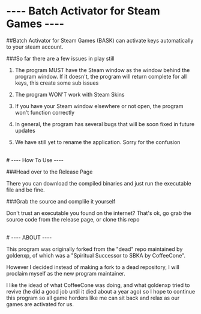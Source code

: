 # ---- Batch Activator for Steam Games ----

##Batch Activator for Steam Games (BASK) can activate keys automatically to your steam account.

###So far there are a few issues in play still
1. The program MUST have the Steam window as the window behind the program window. If it doesn't, the program will return complete for all keys, this create some sub issues
1. The program WON'T work with Steam Skins
2. If you have your Steam window elsewhere or not open, the program won't function correctly
3. In general, the program has several bugs that will be soon fixed in future updates

2. We have still yet to rename the application. Sorry for the confusion

<br />
# ---- How To Use ----

###Head over to the Release Page

There you can download the compiled binaries and just run the executable file and be fine.

###Grab the source and complile it yourself

Don't trust an executable you found on the internet? That's ok, go grab the source code from the release page, or clone this repo

<br />
# ---- ABOUT ----

This program was originally forked from the "dead" repo maintained by goldenxp, of which was a "Spiritual Successor to SBKA by CoffeeCone".

However I decided instead of making a fork to a dead repository, I will proclaim myself as the new program maintainer.

I like the idead of what CoffeeCone was doing, and what goldenxp tried to revive (he did a good job until it died about a year ago)
so I hope to continue this program so all game horders like me can sit back and relax as our games are activated for us.
